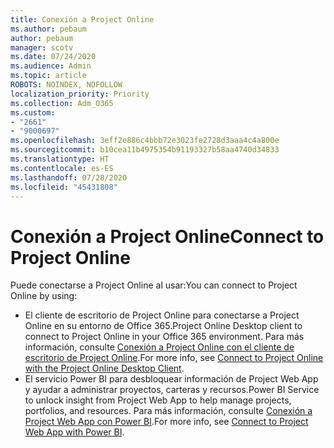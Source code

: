 ```yaml
---
title: Conexión a Project Online
ms.author: pebaum
author: pebaum
manager: scotv
ms.date: 07/24/2020
ms.audience: Admin
ms.topic: article
ROBOTS: NOINDEX, NOFOLLOW
localization_priority: Priority
ms.collection: Adm_O365
ms.custom:
- "2661"
- "9000697"
ms.openlocfilehash: 3eff2e886c4bbb72e3023fe2728d3aaa4c4a800e
ms.sourcegitcommit: b10cea11b4975354b91193327b58aa4740d34833
ms.translationtype: HT
ms.contentlocale: es-ES
ms.lasthandoff: 07/28/2020
ms.locfileid: "45431808"
---
```

# <a name="connect-to-project-online"></a><span data-ttu-id="08dad-102">Conexión a Project Online</span><span class="sxs-lookup"><span data-stu-id="08dad-102">Connect to Project Online</span></span>

<span data-ttu-id="08dad-103">Puede conectarse a Project Online al usar:</span><span class="sxs-lookup"><span data-stu-id="08dad-103">You can connect to Project Online by using:</span></span>

- <span data-ttu-id="08dad-104">El cliente de escritorio de Project Online para conectarse a Project Online en su entorno de Office 365.</span><span class="sxs-lookup"><span data-stu-id="08dad-104">Project Online Desktop client to connect to Project Online in your Office 365 environment.</span></span> <span data-ttu-id="08dad-105">Para más información, consulte [Conexión a Project Online con el cliente de escritorio de Project Online](https://docs.microsoft.com/projectonline/connect-to-project-online-with-the-project-online-desktop-client).</span><span class="sxs-lookup"><span data-stu-id="08dad-105">For more info, see [Connect to Project Online with the Project Online Desktop Client](https://docs.microsoft.com/projectonline/connect-to-project-online-with-the-project-online-desktop-client).</span></span>  
- <span data-ttu-id="08dad-106">El servicio Power BI para desbloquear información de Project Web App y ayudar a administrar proyectos, carteras y recursos.</span><span class="sxs-lookup"><span data-stu-id="08dad-106">Power BI Service to unlock insight from Project Web App to help manage projects, portfolios, and resources.</span></span> <span data-ttu-id="08dad-107">Para más información, consulte [Conexión a Project Web App con Power BI](https://docs.microsoft.com/power-bi/service-connect-to-project-online).</span><span class="sxs-lookup"><span data-stu-id="08dad-107">For more info, see [Connect to Project Web App with Power BI](https://docs.microsoft.com/power-bi/service-connect-to-project-online).</span></span>  